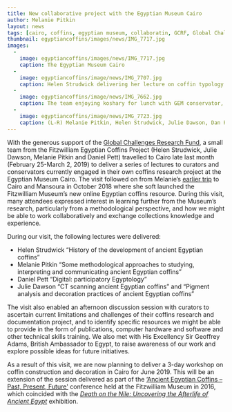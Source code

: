 ```yaml
---
title: New collaborative project with the Egyptian Museum Cairo
author: Melanie Pitkin
layout: news
tags: [cairo, coffins, egyptian museum, collaboratin, GCRF, Global Challenges Research Fund]
thumbnail: egyptiancoffins/images/news/IMG_7717.jpg
images:
  -
    image: egyptiancoffins/images/news/IMG_7717.jpg
    caption: The Egyptian Museum Cairo
  -
    image: egyptiancoffins/image/news/IMG_7707.jpg
    caption: Helen Strudwick delivering her lecture on coffin typology. 
  -
    image: egyptiancoffins/image/news/IMG_7662.jpg
    caption: The team enjoying koshary for lunch with GEM conservator, Nour Badr.
  -
    image: egyptiancoffins/image/news/IMG_7723.jpg
    caption: (L-R) Melanie Pitkin, Helen Strudwick, Julie Dawson, Dan Pett and his Mum, Gillian, outside the British Ambassador's     Residence in Cairo. 
---
```

With the generous support of the [Global Challenges Research Fund](https://www.ukri.org/research/global-challenges-research-fund/), a small team from the Fitzwilliam Egyptian Coffins Project (Helen Strudwick, Julie Dawson, Melanie Pitkin and Daniel Pett) travelled to Cairo late last month (February 25-March 2, 2019) to deliver a series of lectures to curators and conservators currently engaged in their own coffins research project at the Egyptian Museum Cairo. The visit followed on from Melanie’s [earlier trip](https://egyptiancoffins.org/news/2018-10-19-melanie-pitkin-report-on-Cairo/) to Cairo and Mansoura in October 2018 where she soft launched the Fitzwilliam Museum’s new online Egyptian coffins resource. During this visit, many attendees expressed interest in learning further from the Museum’s research, particularly from a methodological perspective, and how we might be able to work collaboratively and exchange collections knowledge and experience. 

During our visit, the following lectures were delivered:
- Helen Strudwick “History of the development of ancient Egyptian coffins”
- Melanie Pitkin “Some methodological approaches to studying, interpreting and communicating ancient Egyptian coffins”
- Daniel Pett “Digital: participatory Egyptology”
- Julie Dawson “CT scanning ancient Egyptian coffins” and “Pigment analysis and decoration practices of ancient Egyptian coffins”

The visit also enabled an afternoon discussion session with curators to ascertain current limitations and challenges of their coffins research and documentation project, and to identify specific resources we might be able to provide in the form of publications, computer hardware and software and other technical skills training. We also met with His Excellency Sir Geoffrey Adams, British Ambassador to Egypt, to raise awareness of our work and explore possible ideas for future initiatives.

As a result of this visit, we are now planning to deliver a 3-day workshop on coffin construction and decoration in Cairo for June 2019. This will be an extension of the session delivered as part of the [‘Ancient Egyptian Coffins – Past, Present, Future'](https://www.fitzmuseum.cam.ac.uk/er/announce/Ancient%20Egyptian%20Coffins%20conference%20announcement%20final.pdf) conference held at the Fitzwilliam Museum in 2016, which coincided with the [_Death on the Nile: Uncovering the Afterlife of Ancient Egypt_](https://www.fitzmuseum.cam.ac.uk/gallery/deathonthenile/) exhibition.

